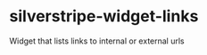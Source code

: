 silverstripe-widget-links
=========================

Widget that lists links to internal or external urls
